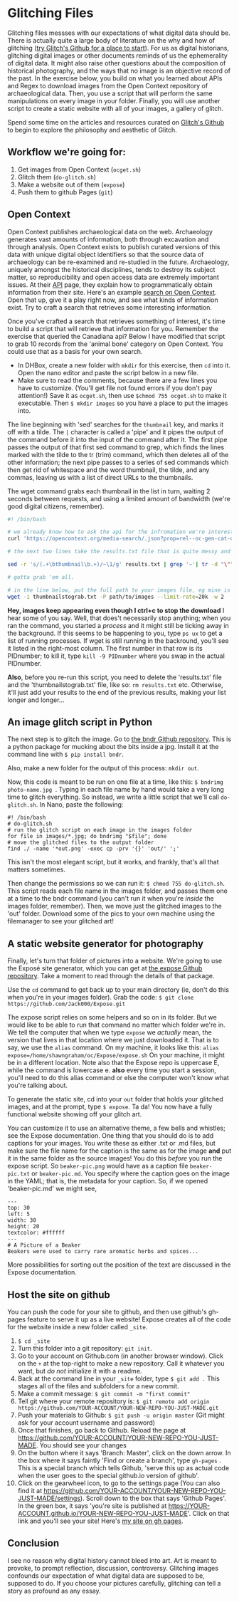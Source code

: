 # Glitching Files

Glitching files messses with our expectations of what digital data should be. There is actually quite a large body of literature on the why and how of glitching ([try Glitch's Github for a place to start](https://github.com/GlitchTools/Glitch-Arts-Resources#writings)). For us as digital historians, glitching digital images or other documents reminds of us the ephemerality of digital data. It might also raise other questions about the composition of historical photography, and the ways that no image is an objective record of the past. In the exercise below, you build on what you learned about APIs and Regex to download images from the Open Context repository of archaeological data. Then, you use a script that will perform the same manipulations on every image in your folder. Finally, you will use another script to create a static website with all of your images, a gallery of glitch.

Spend some time on the articles and resources curated on [Glitch's Github](https://github.com/GlitchTools/Glitch-Arts-Resources) to begin to explore the philosophy and aesthetic of Glitch.

## Workflow we're going for:

1. Get images from Open Context (`ocget.sh`)
2. Glitch them (`do-glitch.sh`)
3. Make a website out of them (`expose`)
4. Push them to github Pages (`git`)

## Open Context

Open Context publishes archaeological data on the web. Archaeology generates vast amounts of information, both through excavation and through analysis. Open Context exists to publish curated versions of this data with unique digital object identifiers so that the source data of archaeology can be re-examined and re-studied in the future. Archaeology, uniquely amongst the historical disciplines, tends to destroy its subject matter, so reproducibility and open access data are extremely important issues. At their [API](https://opencontext.org/about/services) page, they explain how to programmatically obtain information from their site. Here's an example [search on Open Context](https://opencontext.org/media-search/.json?prop=rel--oc-gen-cat-object||rel--oc-gen-cat-animal-bone&response=uri-meta&rows=10). Open that up, give it a play right now, and see what kinds of information exist. Try to craft a search that retrieves some interesting information.

Once you've crafted a search that retrieves something of interest, it's time to build a script that will retrieve that information for you. Remember the exercise that queried the Canadiana api? Below I have modified that script to grab 10 records from the 'animal bone' category on Open Context. You could use that as a basis for your own search.

+ In DHBox, create a new folder with `mkdir` for this exercise, then `cd` into it. Open the nano editor and paste the script below in a new file.
+ Make sure to read the comments, because there are a few lines you have to customize. (You'll get file not found errors if you don't pay attention!) Save it as `ocget.sh`, then use `$chmod 755 ocget.sh` to make it executable. Then `$ mkdir images` so you have a place to put the images into.

The line beginning with 'sed' searches for the `thumbnail` key, and marks it off with a tilde. The `|` character is called a 'pipe' and it pipes the output of the command before it into the input of the command after it. The first pipe passes the output of that first sed command to grep, which finds the lines marked with the tilde to the tr (trim) command, which then deletes all of the other information; the next pipe passes to a series of sed commands which then get rid of whitespace and the word thumbnail, the tilde, and any commas, leaving us with a list of direct URLs to the thumbnails.

The wget command grabs each thumbnail in the list in turn, waiting 2 seconds between requests, and using a limited amount of bandwidth (we're good digital citizens, remember).

```bash
#! /bin/bash

# we already know how to ask the api for the infromation we're interested in, from studying opencontex.org' api documentation. Below we ask for a 10 records related to animal bones
curl 'https://opencontext.org/media-search/.json?prop=rel--oc-gen-cat-object||rel--oc-gen-cat-animal-bone&response=uri-meta&rows=10' >> results.txt

# the next two lines take the results.txt file that is quite messy and clean it up. I'll try to explain what they all mean. Basically, tr deletes a given character - so we delete quotation marks "\"" (the slash tells the computer not to treat the quotation mark as a computer code, but as a quotation mark itself), to erase spaces, and to find the phrase "key:" and delete it too.

sed -r 's/(.+\bthumbnail\b.+)/~\1/g' results.txt | grep '~'| tr -d "\"" | tr -d "{" | tr -d "}" | tr -s " " | sed '/^\s*$/d' | tr -d ' ' | sed 's/\bthumbnail:\b//g' | sed 's/,//g' | sed 's/~//g'> thumbnailstograb.txt

# gotta grab 'em all.

# in the line below, put the full path to your images file, eg mine is home/shawngraham/oc/images. Yours might be home/yourname/oc/images
wget -i thumbnailstograb.txt -P path/to/images --limit-rate=20k -w 2
```

**Hey, images keep appearing even though I ctrl+c to stop the download** I hear some of you say. Well, that does't necessarily stop anything; when you ran the command, you started a _process_ and it might still be ticking away in the background. If this seems to be happening to you, type `ps ux` to get a list of running processes. If wget is still running in the backround, you'll see it listed in the right-most column. The first number in that row is its PIDnumber; to kill it, type `kill -9 PIDnumber` where you swap in the actual PIDnumber.

**Also**, before you re-run this script, you need to delete the 'results.txt' file and the 'thumbnailstograb.txt' file, like so: `rm results.txt` etc. Otherwise, it'll just add your results to the end of the previous results, making your list longer and longer...

## An image glitch script in Python

The next step is to glitch the image. Go to [the bndr Github repository](https://github.com/Xpktro/bndr). This is a python package for mucking about the bits inside a jpg. Install it at the command line with `$ pip install bndr`.

Also, make a new folder for the output of this process: `mkdir out`.

Now, this code is meant to be run on one file at a time, like this: `$ bndrimg photo-name.jpg `. Typing in each file name by hand would take a very long time to glitch everything. So instead, we write a little script that we'll call `do-glitch.sh`. In Nano, paste the following:

```
#! /bin/bash
# do-glitch.sh
# run the glitch script on each image in the images folder
for file in images/*.jpg; do bndrimg "$file"; done
# move the glitched files to the output folder
find ./ -name '*out.png' -exec cp -prv '{}' 'out/' ';'
```
This isn't the most elegant script, but it works, and frankly, that's all that matters sometimes.

Then change the permissions so we can run it: `$ chmod 755 do-glitch.sh`. This script reads each file name in the images folder, and passes them one at a time to the bndr command (you can't run it when you're *inside* the images folder, remember). Then, we move just the glitched images to the 'out' folder. Download some of the pics to your own machine using the filemanager to see your glitched art!

## A static website generator for photography

Finally, let's turn that folder of pictures into a website. We're going to use the Exposé site generator, which you can get at [the expose Github repository](https://github.com/Jack000/expose). Take a moment to read through the details of that package.

Use the `cd` command to get back up to your main directory (ie, don't do this when you're in your images folder). Grab the code:
`$ git clone https://github.com/Jack000/Expose.git`

The expose script relies on some helpers and so on in its folder. But we would like to be able to run that command no matter which folder we're in. We tell the computer that when we type `expose` we *actually* mean, the version that lives in that location where we just downloaded it. That is to say, we use the `alias` command. On my machine, it looks like this:
`alias expose=/home/shawngraham/oc/Expose/expose.sh` On your machine, it might be in a different location. Note also that the Expose repo is uppercase E, while the command is lowercase e. **also** every time you start a session, you'll need to do this alias command or else the computer won't know what you're talking about.

To generate the static site, cd into your `out` folder that holds your glitched images, and at the prompt, type `$ expose`. Ta da! You now have a fully functional website showing off your glitch art.

You can customize it to use an alternative theme, a few bells and whistles; see the Expose documentation. One thing that you should do is to add captions for your images. You write these as either .txt or .md files, but make sure the file name for the caption is the same as for the image **and** put it in the same folder as the source images! You do this *before* you run the expose script. So `beaker-pic.png` would have as a caption file `beaker-pic.txt` or `beaker-pic.md`. You specify where the caption goes on the image in the YAML; that is, the metadata for your caption. So, if we opened 'beaker-pic.md' we might see,

```
---
top: 30
left: 5
width: 30
height: 20
textcolor: #ffffff
---
# A Picture of a Beaker
Beakers were used to carry rare aromatic herbs and spices...

```
More possibilities for sorting out the position of the text are discussed in the Expose documentation.

## Host the site on github

You can push the code for your site to github, and then use github's gh-pages feature to serve it up as a live website! Expose creates all of the code for the website inside a new folder called `_site`.

1. `$ cd _site`
2. Turn this folder into a git repository: `git init`.
3. Go to your account on Github.com (in another browser window). Click on the `+` at the top-right to make a new repository. Call it whatever you want, but *do not* initialize it with a readme.
4. Back at the command line in your `_site` folder, type `$ git add .` This stages all of the files and subfolders for a new commit.
5. Make a commit message: `$ git commit -m "first commit"`
6. Tell git where your remote repository is: `$ git remote add origin https://github.com/YOUR-ACCOUNT/YOUR-NEW-REPO-YOU-JUST-MADE.git`
7. Push your materials to Github: `$ git push -u origin master` (Git might ask for your account username and password)
8. Once that finishes, go back to Github. Reload the page at https://github.com/YOUR-ACCOUNT/YOUR-NEW-REPO-YOU-JUST-MADE. You should see your changes
9. On the button where it says 'Branch: Master', click on the down arrow. In the box where it says faintly 'Find or create a branch', type `gh-pages` . This is a special branch which tells Github, 'serve this up as actual code when the user goes to the special github.io version of github'.
10. Click on the gearwheel icon, to go to the settings page (You can also find it at https://github.com/YOUR-ACCOUNT/YOUR-NEW-REPO-YOU-JUST-MADE/settings). Scroll down to the box that says 'Github Pages'. In the green box, it says 'you're site is published at https://YOUR-ACCOUNT.github.io/YOUR-NEW-REPO-YOU-JUST-MADE'. Click on that link and you'll see your site! Here's [my site on gh pages](https://shawngraham.github.io/exposetest/site/).

## Conclusion

I see no reason why digital history cannot bleed into art. Art is meant to provoke, to prompt reflection, discussion, controversy. Glitching images confounds our expectation of what digital data are supposed to be, supposed to do. If you choose your pictures carefully, glitching can tell a story as profound as any essay.
